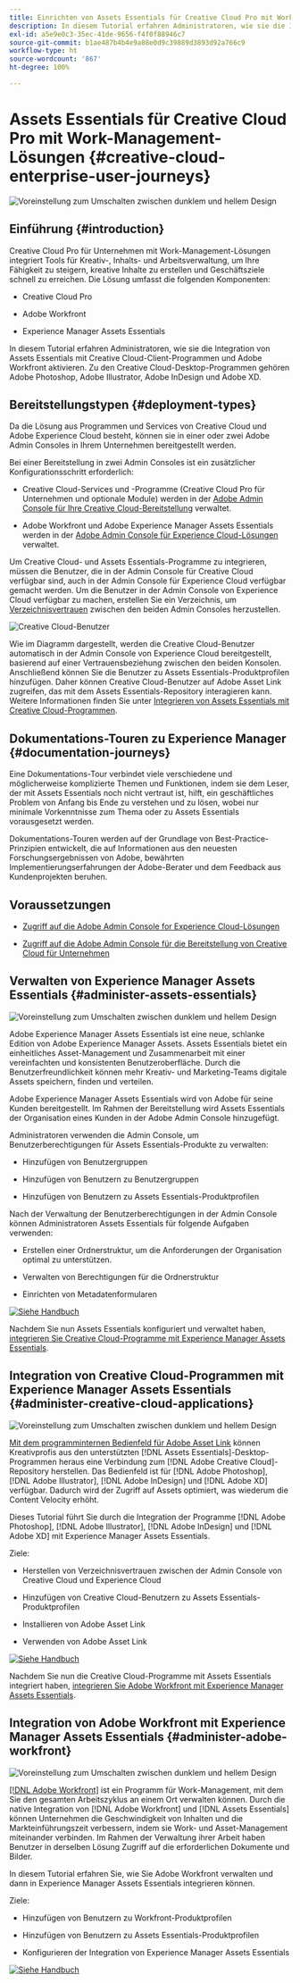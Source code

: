 ```yaml
---
title: Einrichten von Assets Essentials für Creative Cloud Pro mit Work-Management-Lösungen
description: In diesem Tutorial erfahren Administratoren, wie sie die Integration von Assets Essentials mit Creative Cloud-Client-Programmen und Adobe Workfront aktivieren. Zu den Creative Cloud-Desktop-Programmen gehören Adobe Photoshop, Adobe Illustrator, Adobe InDesign und Adobe XD.
exl-id: a5e9e0c3-35ec-41de-9656-f4f0f88946c7
source-git-commit: b1ae487b4b4e9a88e0d9c39889d3893d92a766c9
workflow-type: ht
source-wordcount: '867'
ht-degree: 100%

---
```


# Assets Essentials für Creative Cloud Pro mit Work-Management-Lösungen {#creative-cloud-enterprise-user-journeys}

![Voreinstellung zum Umschalten zwischen dunklem und hellem Design](assets/cce-next-banner-landing-page.png)

## Einführung {#introduction}

Creative Cloud Pro für Unternehmen mit Work-Management-Lösungen integriert Tools für Kreativ-, Inhalts- und Arbeitsverwaltung, um Ihre Fähigkeit zu steigern, kreative Inhalte zu erstellen und Geschäftsziele schnell zu erreichen. Die Lösung umfasst die folgenden Komponenten:

* Creative Cloud Pro

* Adobe Workfront

* Experience Manager Assets Essentials

In diesem Tutorial erfahren Administratoren, wie sie die Integration von Assets Essentials mit Creative Cloud-Client-Programmen und Adobe Workfront aktivieren. Zu den Creative Cloud-Desktop-Programmen gehören Adobe Photoshop, Adobe Illustrator, Adobe InDesign und Adobe XD.

## Bereitstellungstypen {#deployment-types}

Da die Lösung aus Programmen und Services von Creative Cloud und Adobe Experience Cloud besteht, können sie in einer oder zwei Adobe Admin Consoles in Ihrem Unternehmen bereitgestellt werden.

Bei einer Bereitstellung in zwei Admin Consoles ist ein zusätzlicher Konfigurationsschritt erforderlich:

* Creative Cloud-Services und -Programme (Creative Cloud Pro für Unternehmen und optionale Module) werden in der [Adobe Admin Console für Ihre Creative Cloud-Bereitstellung](https://helpx.adobe.com/de/enterprise/admin-guide.html) verwaltet.

* Adobe Workfront und Adobe Experience Manager Assets Essentials werden in der [Adobe Admin Console für Experience Cloud-Lösungen](https://experienceleague.adobe.com/docs/core-services/interface/administration/admin-getting-started.html?lang=de) verwaltet.

Um Creative Cloud- und Assets Essentials-Programme zu integrieren, müssen die Benutzer, die in der Admin Console für Creative Cloud verfügbar sind, auch in der Admin Console für Experience Cloud verfügbar gemacht werden. Um die Benutzer in der Admin Console von Experience Cloud verfügbar zu machen, erstellen Sie ein Verzeichnis, um [Verzeichnisvertrauen](https://helpx.adobe.com/de/enterprise/using/set-up-identity.html#directory-trusting) zwischen den beiden Admin Consoles herzustellen.

![Creative Cloud-Benutzer](assets/creative-cloud-users.svg)

Wie im Diagramm dargestellt, werden die Creative Cloud-Benutzer automatisch in der Admin Console von Experience Cloud bereitgestellt, basierend auf einer Vertrauensbeziehung zwischen den beiden Konsolen. Anschließend können Sie die Benutzer zu Assets Essentials-Produktprofilen hinzufügen. Daher können Creative Cloud-Benutzer auf Adobe Asset Link zugreifen, das mit dem Assets Essentials-Repository interagieren kann. Weitere Informationen finden Sie unter [Integrieren von Assets Essentials mit Creative Cloud-Programmen](integrate-with-creative-cloud.md).

## Dokumentations-Touren zu Experience Manager {#documentation-journeys}

Eine Dokumentations-Tour verbindet viele verschiedene und möglicherweise komplizierte Themen und Funktionen, indem sie dem Leser, der mit Assets Essentials noch nicht vertraut ist, hilft, ein geschäftliches Problem von Anfang bis Ende zu verstehen und zu lösen, wobei nur minimale Vorkenntnisse zum Thema oder zu Assets Essentials vorausgesetzt werden.

Dokumentations-Touren werden auf der Grundlage von Best-Practice-Prinzipien entwickelt, die auf Informationen aus den neuesten Forschungsergebnissen von Adobe, bewährten Implementierungserfahrungen der Adobe-Berater und dem Feedback aus Kundenprojekten beruhen.

## Voraussetzungen

* [Zugriff auf die Adobe Admin Console for Experience Cloud-Lösungen](https://experienceleague.adobe.com/docs/core-services/interface/administration/admin-getting-started.html?lang=de)

* [Zugriff auf die Adobe Admin Console für die Bereitstellung von Creative Cloud für Unternehmen](https://helpx.adobe.com/de/enterprise/admin-guide.html)

## Verwalten von Experience Manager Assets Essentials {#administer-assets-essentials}

![Voreinstellung zum Umschalten zwischen dunklem und hellem Design](assets/cce-assets.png)

Adobe Experience Manager Assets Essentials ist eine neue, schlanke Edition von Adobe Experience Manager Assets. Assets Essentials bietet ein einheitliches Asset-Management und Zusammenarbeit mit einer vereinfachten und konsistenten Benutzeroberfläche. Durch die Benutzerfreundlichkeit können mehr Kreativ- und Marketing-Teams digitale Assets speichern, finden und verteilen.

Adobe Experience Manager Assets Essentials wird von Adobe für seine Kunden bereitgestellt. Im Rahmen der Bereitstellung wird Assets Essentials der Organisation eines Kunden in der Adobe Admin Console hinzugefügt.

Administratoren verwenden die Admin Console, um Benutzerberechtigungen für Assets Essentials-Produkte zu verwalten:

* Hinzufügen von Benutzergruppen

* Hinzufügen von Benutzern zu Benutzergruppen

* Hinzufügen von Benutzern zu Assets Essentials-Produktprofilen

Nach der Verwaltung der Benutzerberechtigungen in der Admin Console können Administratoren Assets Essentials für folgende Aufgaben verwenden:

* Erstellen einer Ordnerstruktur, um die Anforderungen der Organisation optimal zu unterstützen.

* Verwalten von Berechtigungen für die Ordnerstruktur

* Einrichten von Metadatenformularen

[![Siehe Handbuch](assets/see-the-guide-sm.png)](deploy-administer.md)

Nachdem Sie nun Assets Essentials konfiguriert und verwaltet haben, [integrieren Sie Creative Cloud-Programme mit Experience Manager Assets Essentials](integrate-with-creative-cloud.md).

## Integration von Creative Cloud-Programmen mit Experience Manager Assets Essentials {#administer-creative-cloud-applications}

![Voreinstellung zum Umschalten zwischen dunklem und hellem Design](assets/cce-creative-cloud.png)

[Mit dem programminternen Bedienfeld für Adobe Asset Link](https://www.adobe.com/de/creativecloud/business/enterprise/adobe-asset-link.html) können Kreativprofis aus den unterstützten [!DNL Assets Essentials]-Desktop-Programmen heraus eine Verbindung zum [!DNL Adobe Creative Cloud]-Repository herstellen. Das Bedienfeld ist für [!DNL Adobe Photoshop], [!DNL Adobe Illustrator], [!DNL Adobe InDesign] und [!DNL Adobe XD] verfügbar. Dadurch wird der Zugriff auf Assets optimiert, was wiederum die Content Velocity erhöht.

Dieses Tutorial führt Sie durch die Integration der Programme [!DNL Adobe Photoshop], [!DNL Adobe Illustrator], [!DNL Adobe InDesign] und [!DNL Adobe XD] mit Experience Manager Assets Essentials.

Ziele:

* Herstellen von Verzeichnisvertrauen zwischen der Admin Console von Creative Cloud und Experience Cloud

* Hinzufügen von Creative Cloud-Benutzern zu Assets Essentials-Produktprofilen

* Installieren von Adobe Asset Link

* Verwenden von Adobe Asset Link

[![Siehe Handbuch](assets/see-the-guide-sm.png)](integrate-with-creative-cloud.md)

Nachdem Sie nun die Creative Cloud-Programme mit Assets Essentials integriert haben, [integrieren Sie Adobe Workfront mit Experience Manager Assets Essentials](integrate-with-workfront.md).

## Integration von Adobe Workfront mit Experience Manager Assets Essentials {#administer-adobe-workfront}

![Voreinstellung zum Umschalten zwischen dunklem und hellem Design](assets/cce-workfront.png)

[[!DNL Adobe Workfront]](https://www.workfront.com/) ist ein Programm für Work-Management, mit dem Sie den gesamten Arbeitszyklus an einem Ort verwalten können. Durch die native Integration von [!DNL Adobe Workfront] und [!DNL Assets Essentials] können Unternehmen die Geschwindigkeit von Inhalten und die Markteinführungszeit verbessern, indem sie Work- und Asset-Management miteinander verbinden. Im Rahmen der Verwaltung ihrer Arbeit haben Benutzer in derselben Lösung Zugriff auf die erforderlichen Dokumente und Bilder.

In diesem Tutorial erfahren Sie, wie Sie Adobe Workfront verwalten und dann in Experience Manager Assets Essentials integrieren können.

Ziele:

* Hinzufügen von Benutzern zu Workfront-Produktprofilen

* Hinzufügen von Benutzern zu Assets Essentials-Produktprofilen

* Konfigurieren der Integration von Experience Manager Assets Essentials

[![Siehe Handbuch](assets/see-the-guide-sm.png)](integrate-with-workfront.md)
